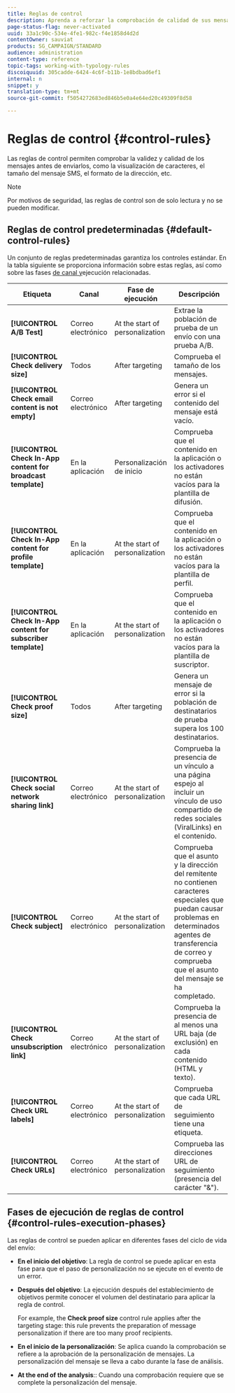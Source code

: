 ```yaml
---
title: Reglas de control
description: Aprenda a reforzar la comprobación de calidad de sus mensajes con reglas de control.
page-status-flag: never-activated
uuid: 33a1c90c-534e-4fe1-982c-f4e1858d4d2d
contentOwner: sauviat
products: SG_CAMPAIGN/STANDARD
audience: administration
content-type: reference
topic-tags: working-with-typology-rules
discoiquuid: 305cadde-6424-4c6f-b11b-1e8bdbad6ef1
internal: n
snippet: y
translation-type: tm+mt
source-git-commit: f5054272683ed846b5e0a4e64ed20c49309f8d58

---
```



# Reglas de control {#control-rules}

Las reglas de control permiten comprobar la validez y calidad de los mensajes antes de enviarlos, como la visualización de caracteres, el tamaño del mensaje SMS, el formato de la dirección, etc.

>[!NOTE]
>
>Por motivos de seguridad, las reglas de control son de solo lectura y no se pueden modificar.

## Reglas de control predeterminadas {#default-control-rules}

Un conjunto de reglas predeterminadas garantiza los controles estándar. En la tabla siguiente se proporciona información sobre estas reglas, así como sobre las fases [de canal y](#control-rules-execution-phases)ejecución relacionadas.

| Etiqueta | Canal | Fase de ejecución | Descripción |
---------|----------|---------|---------
| **[!UICONTROL A/B Test]** | Correo electrónico | At the start of personalization | Extrae la población de prueba de un envío con una prueba A/B. |
| **[!UICONTROL Check delivery size]** | Todos | After targeting | Comprueba el tamaño de los mensajes. |
| **[!UICONTROL Check email content is not empty]** | Correo electrónico | After targeting | Genera un error si el contenido del mensaje está vacío. |
| **[!UICONTROL Check In-App content for broadcast template]** | En la aplicación | Personalización de inicio | Comprueba que el contenido en la aplicación o los activadores no están vacíos para la plantilla de difusión. |
| **[!UICONTROL Check In-App content for profile template]** | En la aplicación | At the start of personalization | Comprueba que el contenido en la aplicación o los activadores no están vacíos para la plantilla de perfil. |
| **[!UICONTROL Check In-App content for subscriber template]** | En la aplicación | At the start of personalization | Comprueba que el contenido en la aplicación o los activadores no están vacíos para la plantilla de suscriptor. |
| **[!UICONTROL Check proof size]** | Todos | After targeting | Genera un mensaje de error si la población de destinatarios de prueba supera los 100 destinatarios. |
| **[!UICONTROL Check social network sharing link]** | Correo electrónico | At the start of personalization | Comprueba la presencia de un vínculo a una página espejo al incluir un vínculo de uso compartido de redes sociales (ViralLinks) en el contenido. |
| **[!UICONTROL Check subject]** | Correo electrónico | At the start of personalization | Comprueba que el asunto y la dirección del remitente no contienen caracteres especiales que puedan causar problemas en determinados agentes de transferencia de correo y comprueba que el asunto del mensaje se ha completado. |
| **[!UICONTROL Check unsubscription link]** | Correo electrónico | At the start of personalization | Comprueba la presencia de al menos una URL baja (de exclusión) en cada contenido (HTML y texto). |
| **[!UICONTROL Check URL labels]** | Correo electrónico | At the start of personalization | Comprueba que cada URL de seguimiento tiene una etiqueta. |
| **[!UICONTROL Check URLs]** | Correo electrónico | At the start of personalization | Comprueba las direcciones URL de seguimiento (presencia del carácter &quot;&amp;&quot;). |

## Fases de ejecución de reglas de control {#control-rules-execution-phases}

Las reglas de control se pueden aplicar en diferentes fases del ciclo de vida del envío:

* **En el inicio del objetivo**: La regla de control se puede aplicar en esta fase para que el paso de personalización no se ejecute en el evento de un error.

* **Después del objetivo**: La ejecución después del establecimiento de objetivos permite conocer el volumen del destinatario para aplicar la regla de control.

   For example, the **Check proof size** control rule applies after the targeting stage: this rule prevents the preparation of message personalization if there are too many proof recipients.

* **En el inicio de la personalización**: Se aplica cuando la comprobación se refiere a la aprobación de la personalización de mensajes. La personalización del mensaje se lleva a cabo durante la fase de análisis.

* **At the end of the analysis**:: Cuando una comprobación requiere que se complete la personalización del mensaje.
